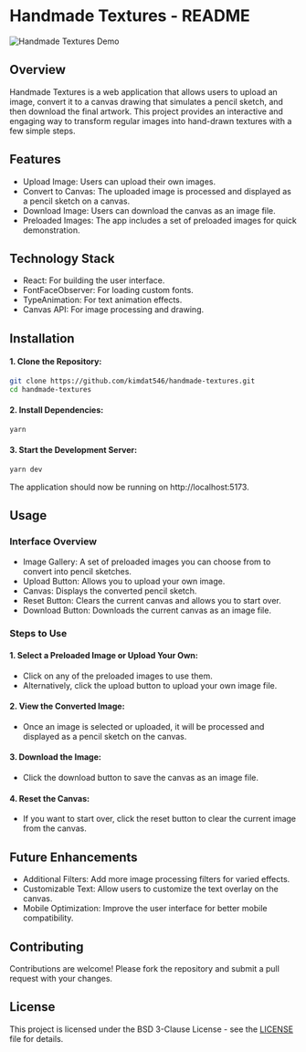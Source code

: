 # Handmade Textures - README

![Handmade Textures Demo](./assets/handmade_textures_demo.gif)

## Overview

Handmade Textures is a web application that allows users to upload an image, convert it to a canvas drawing that simulates a pencil sketch, and then download the final artwork. This project provides an interactive and engaging way to transform regular images into hand-drawn textures with a few simple steps.

## Features

-   Upload Image: Users can upload their own images.
-   Convert to Canvas: The uploaded image is processed and displayed as a pencil sketch on a canvas.
-   Download Image: Users can download the canvas as an image file.
-   Preloaded Images: The app includes a set of preloaded images for quick demonstration.

## Technology Stack

-   React: For building the user interface.
-   FontFaceObserver: For loading custom fonts.
-   TypeAnimation: For text animation effects.
-   Canvas API: For image processing and drawing.

## Installation

#### 1. Clone the Repository:

```bash
git clone https://github.com/kimdat546/handmade-textures.git
cd handmade-textures
```

#### 2. Install Dependencies:

```bash
yarn
```

#### 3. Start the Development Server:

```bash
yarn dev
```

The application should now be running on http://localhost:5173.

## Usage

### Interface Overview

-   Image Gallery: A set of preloaded images you can choose from to convert into pencil sketches.
-   Upload Button: Allows you to upload your own image.
-   Canvas: Displays the converted pencil sketch.
-   Reset Button: Clears the current canvas and allows you to start over.
-   Download Button: Downloads the current canvas as an image file.

### Steps to Use

#### 1. Select a Preloaded Image or Upload Your Own:

-   Click on any of the preloaded images to use them.
-   Alternatively, click the upload button to upload your own image file.

#### 2. View the Converted Image:

-   Once an image is selected or uploaded, it will be processed and displayed as a pencil sketch on the canvas.

#### 3. Download the Image:

-   Click the download button to save the canvas as an image file.

#### 4. Reset the Canvas:

-   If you want to start over, click the reset button to clear the current image from the canvas.

## Future Enhancements

-   Additional Filters: Add more image processing filters for varied effects.
-   Customizable Text: Allow users to customize the text overlay on the canvas.
-   Mobile Optimization: Improve the user interface for better mobile compatibility.

## Contributing

Contributions are welcome! Please fork the repository and submit a pull request with your changes.

## License

This project is licensed under the BSD 3-Clause License - see the [LICENSE](LICENSE) file for details.
